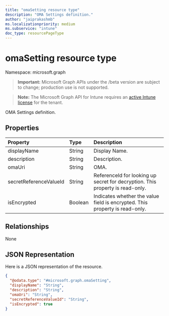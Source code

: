 ```yaml
---
title: "omaSetting resource type"
description: "OMA Settings definition."
author: "jaiprakashmb"
ms.localizationpriority: medium
ms.subservice: "intune"
doc_type: resourcePageType
---
```


# omaSetting resource type

Namespace: microsoft.graph
> **Important:** Microsoft Graph APIs under the /beta version are subject to change; production use is not supported.

> **Note:** The Microsoft Graph API for Intune requires an [active Intune license](https://go.microsoft.com/fwlink/?linkid=839381) for the tenant.


OMA Settings definition.

## Properties
|Property|Type|Description|
|:---|:---|:---|
|displayName|String|Display Name.|
|description|String|Description.|
|omaUri|String|OMA.|
|secretReferenceValueId|String|ReferenceId for looking up secret for decryption. This property is read-only.|
|isEncrypted|Boolean|Indicates whether the value field is encrypted. This property is read-only.|

## Relationships
None

## JSON Representation
Here is a JSON representation of the resource.
<!-- {
  "blockType": "resource",
  "@odata.type": "microsoft.graph.omaSetting"
}
-->
``` json
{
  "@odata.type": "#microsoft.graph.omaSetting",
  "displayName": "String",
  "description": "String",
  "omaUri": "String",
  "secretReferenceValueId": "String",
  "isEncrypted": true
}
```
